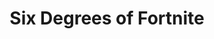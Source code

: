 ---
title: 'Six Degrees of Fortnite'
description: 'A website that connects any franchise back to Fortnite through crossovers, with a 3D visualization of all crossovers back to Fortnite. Over 2K unique visitors since launch.'
image:
  url: '/images/GitHub.webp'
  alt: 'GitHub wallpaper'
platform: Web
links:
  - name: 'Website'
    url: 'https://astro-milky-way.netlify.app/'
  - name: 'GitHub'
    url: 'https://github.com/ttomczak3/Milky-Way'
stack: React, TypeScript, Python
---